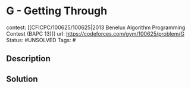 # G - Getting Through

contest: [[CFICPC/100625/100625|2013 Benelux Algorithm Programming Contest (BAPC 13)]]
url: https://codeforces.com/gym/100625/problem/G
Status: #UNSOLVED
Tags: #

## Description

## Solution

